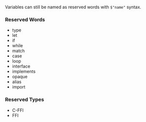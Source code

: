 <link rel="stylesheet" type="text/css" href="styles.css">

Variables can still be named as reserved words with `$"name"` syntax.

### Reserved Words
* type
* let
* if
* while
* match
* case
* loop
* interface
* implements
* opaque
* alias
* import

### Reserved Types
* C-FFI
* FFI
